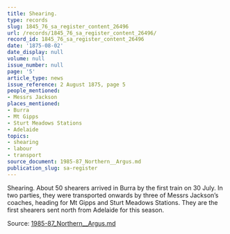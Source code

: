 ```yaml
---
title: Shearing.
type: records
slug: 1845_76_sa_register_content_26496
url: /records/1845_76_sa_register_content_26496/
record_id: 1845_76_sa_register_content_26496
date: '1875-08-02'
date_display: null
volume: null
issue_number: null
page: '5'
article_type: news
issue_reference: 2 August 1875, page 5
people_mentioned:
- Messrs Jackson
places_mentioned:
- Burra
- Mt Gipps
- Sturt Meadows Stations
- Adelaide
topics:
- shearing
- labour
- transport
source_document: 1985-87_Northern__Argus.md
publication_slug: sa-register
---
```


Shearing.  About 50 shearers arrived in Burra by the first train on 30 July.  In two parties, they were transported onwards by three of Messrs Jackson’s coaches, heading for Mt Gipps and Sturt Meadows Stations.  They are the first shearers sent north from Adelaide for this season.

Source: [1985-87_Northern__Argus.md](/downloads/markdown/1985-87_Northern__Argus.md)
